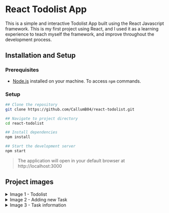 # React Todolist App

This is a simple and interactive Todolist App built using the React Javascript framework.
This is my first project using React, and I used it as a learning experience to teach myself the framework, and improve
throughout the development process.

## Installation and Setup

### Prerequisites
- [Node.js](https://nodejs.org/) installed on your machine. To access `npm` commands.

### Setup
```bash
## Clone the repository
git clone https://github.com/CallumB04/react-todolist.git

## Navigate to project directory
cd react-todolist

## Install dependencies
npm install

## Start the development server
npm start
```

> The application will open in your default browser at http://localhost:3000

## Project images
<details>
  <summary>Image 1 - Todolist</summary>
  
  ![Todolist](https://github.com/user-attachments/assets/cee2edeb-1893-4b9e-a960-8e58d29ac534)
</details>

<details>
  <summary>Image 2 - Adding new Task</summary>
  
  ![Add Task Form](https://github.com/user-attachments/assets/c929f4c2-f115-4e38-9339-08af4af190e4)
</details>

<details>
  <summary>Image 3 - Task information</summary>
  
  ![Task Information](https://github.com/user-attachments/assets/14ab5e5c-cccc-4dac-82c5-18997494d62d)
  <br>*Hovering Info button, displays relative information about the task*  
</details>